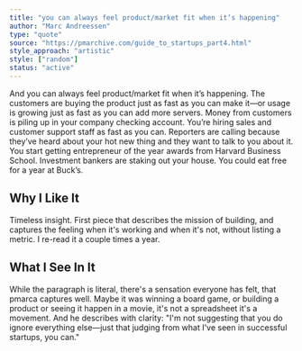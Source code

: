 ```yaml
---
title: "you can always feel product/market fit when it’s happening"
author: "Marc Andreessen"
type: "quote"
source: "https://pmarchive.com/guide_to_startups_part4.html"
style_approach: "artistic"
style: ["random"]
status: "active"
---
```


And you can always feel product/market fit when it’s happening. The customers are buying the product just as fast as you can make it—or usage is growing just as fast as you can add more servers. Money from customers is piling up in your company checking account. You’re hiring sales and customer support staff as fast as you can. Reporters are calling because they’ve heard about your hot new thing and they want to talk to you about it. You start getting entrepreneur of the year awards from Harvard Business School. Investment bankers are staking out your house. You could eat free for a year at Buck’s.

## Why I Like It
Timeless insight.  First piece that describes the mission of building, and captures the feeling when it's working and when it's not, without listing a metric.  I re-read it a couple times a year.

## What I See In It
While the paragraph is literal, there's a sensation everyone has felt, that pmarca captures well.  Maybe it was winning a board game, or building a product or seeing it happen in a movie, it's not a spreadsheet it's a movement.  And he describes with clarity: "I'm not suggesting that you do ignore everything else—just that judging from what I've seen in successful startups, you can."